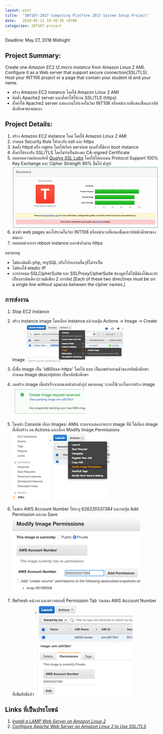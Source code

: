 ```yaml
---
layout: post
title:  "INT107-2017 Computing Platform 2017 System Setup Project"
date:   2018-05-13 19:30:35 +0700
categories: INT107 project
---
```


Deadline: May 27, 2018 Midnight

## Project Summary:

Create one _Amazon EC2 t2.micro instance_ from Amazon Linux 2 AMI. Configure it as a Web server that support secure connection(SSL/TLS). Host your INT106 project or a page that contain your student id and your name.

- สร้าง Amazon EC2 instance โดยใช้ Amazon Linux 2 AMI   
- ติดตั้ง Apache2 server และตั้งค่าให้ใช้งาน SSL/TLS (https)
- ตั้งค่าให้ Apache2 server แสดงงานโปรเจคในวิชา INT106 หรือหน้าเวบที่แสดงชื่อและรหัสนักศึกษาของตนเอง

## Project Details:

1. สร้าง Amazon EC2 instance ใหม่ โดยใช้ Amazon Linux 2 AMI
2. กำหนด Security Rule ให้รองรับ ssh และ https
3. ติดตั้ง httpd หรือ nginx โดยให้เรียก service ทุกครั้งที่มีการ boot instance
4. ตั้งค่าให้รองรับ SSL/TLS โดยไม่จำเป็นต้องขอ CA-signed Certificate
5. ทดสอบความปลอดภัยที่ [_Qualys SSL Labs_][Qualys-test] โดยให้ได้คะแนน Protocol Support 100% Key Exchange และ Cipher Strength 90% ขึ้นไป ดังรูป
		![Image][Qualys-Result]
6. นำเข้า web pages ของโปรเจคในวิชา INT106 หรือหน้าเวบที่แสดงชื่อและรหัสนักศึกษาของตนเอง
7. ทดสอบด้วยการ reboot instance และเข้าถึงผ่าน https

หมายเหตุ:
* ไม่ต้องติดตั้ง php, mySQL หรือโปรแกรมอื่นๆที่ไม่จำเป็น
* ไม่ต้องใช้ elastic IP
* การกำหนด SSLCipherSuite และ SSLProxyCipherSuite ต้องดูค่าไม่ให้มีช่องไฟและทำเป็นบรรทัดเดียว(รวมมีเพียง 2 บรรทัด) [Each of these two directives must be on a single line without spaces between the cipher names.]

## การส่งงาน
1. Stop EC2 instance
2. สร้าง instance image โดยเลือก instance แล้วกดปุ่ม Actions -> Image -> Create Image
		![Image][AWS-createimage1]  

3. ตั้งชื่อ image เป็น '_id60xxx-https_' โดยให้ _xxx_ เป็นเลขท้ายสามตัวของรหัสนักศึกษา กำหนด Image description เป็นรหัสนักศึกษา   

4. กดสร้าง image เมื่อสำเร็จจะแสดงหน้าต่างดังรูป หมายเหตุ: ระบบใช้เวลาในการสร้าง image 
		![Image][AWS-createimage3]  

5. ในหน้า Console เลือก Images: AMIs ระบบจะแสดงรายการ image ที่มี ให้เลือก image ที่เพิ่งสร้าง กด Actions และเลือก Modify Image Permissions   
		![Image][AWS-createimage4]  

6. ในช่อง AWS Account Number ให้ระบุ _626235537384_ และกดปุ่ม Add Permission และกด Save  
		![Image][AWS-createimage5]  

7. Refresh หน้าจอ และตรวจสอบที่ Permission Tab ว่าแสดง AWS Account Number ที่เพิ่มสิทธิ์แล้ว
		![Image][AWS-createimage6]  


## Links ที่เป็นประโยชน์
1. [_Install a LAMP Web Server on Amazon Linux 2_][AWS-LAMP-Tutorial]
2. [_Configure Apache Web Server on Amazon Linux 2 to Use SSL/TLS_][AWS-TSL-Tutorial]

[Qualys-test]: https://www.ssllabs.com/ssltest/analyze.html
[AWS-LAMP-Tutorial]: https://docs.aws.amazon.com/AWSEC2/latest/UserGuide/ec2-lamp-amazon-linux-2.html
[AWS-TSL-Tutorial]: https://docs.aws.amazon.com/AWSEC2/latest/UserGuide/SSL-on-an-instance.html

[Qualys-Result]: /assets/2017_INT107_Project_AWS_create_image1_small.png
[AWS-createimage1]: /assets/2016_INT107_Project_AWS_create_image1.png
[AWS-createimage2]: /assets/2016_INT107_Project_AWS_create_image2.png
[AWS-createimage3]: /assets/2016_INT107_Project_AWS_create_image3.png
[AWS-createimage4]: /assets/2016_INT107_Project_AWS_create_image4.png
[AWS-createimage5]: /assets/2016_INT107_Project_AWS_create_image5.png
[AWS-createimage6]: /assets/2016_INT107_Project_AWS_create_image6.png

